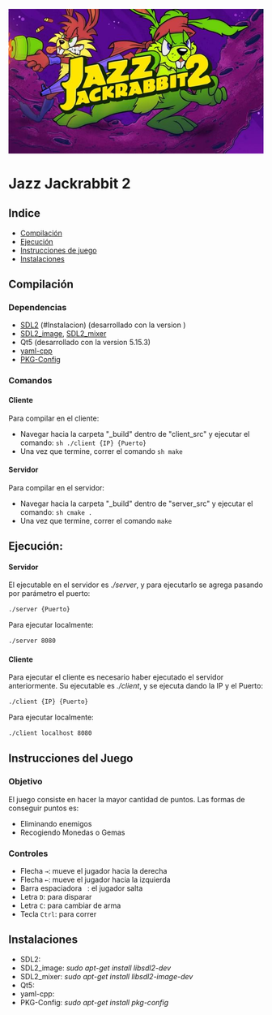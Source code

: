 ![jazzJackRabbit](jazzJackRabbit.jpeg)
# Jazz Jackrabbit 2

## Indice 
  - [Compilación](#Compilacion)
  - [Ejecución](#Ejecucion)
  - [Instrucciones de juego](#Instrucciones_de_juego)
  - [Instalaciones](#Instalaciones)
  

## Compilación

### Dependencias
* [SDL2](SDL2) (#Instalacion) (desarrollado con la version )
* [SDL2_image](SDL2_image), [SDL2_mixer](SDL_mixer)
* Qt5 (desarrollado con la version 5.15.3)
* [yaml-cpp](yaml-cpp)
* [PKG-Config](PKG-Config)


### Comandos
#### Cliente
Para compilar en el cliente:
* Navegar hacia la carpeta "_build" dentro de "client_src" y ejecutar el comando: ```sh ./client {IP} {Puerto} ```
* Una vez que termine, correr el comando ```sh make ```

#### Servidor
Para compilar en el servidor:
* Navegar hacia la carpeta "_build" dentro de "server_src" y ejecutar el comando: ```sh cmake .```
* Una vez que termine, correr el comando ```make```


## Ejecución:
#### Servidor
El ejecutable en el servidor es _./server_, y para ejecutarlo se agrega pasando por parámetro el puerto:
```sh
./server {Puerto}
```
Para ejecutar localmente:
```sh
./server 8080
```

#### Cliente
Para ejecutar el cliente es necesario haber ejecutado el servidor anteriormente. Su ejecutable es _./client_, y se ejecuta dando la IP y el Puerto:
```sh
./client {IP} {Puerto}
```
Para ejecutar localmente:
```sh
./client localhost 8080
```

## Instrucciones del Juego
### Objetivo
El juego consiste en hacer la mayor cantidad de puntos. Las formas de conseguir puntos es:
- Eliminando enemigos
- Recogiendo Monedas o Gemas

### Controles
* Flecha `→`: mueve el jugador hacia la derecha
* Flecha `←`: mueve el jugador hacia la izquierda
* Barra espaciadora ` `: el jugador salta
* Letra `D`: para disparar
* Letra `C`: para cambiar de arma
* Tecla `Ctrl`: para correr

## Instalaciones
* SDL2: 
* SDL2_image: _sudo apt-get install libsdl2-dev_
* SDL2_mixer: _sudo apt-get install libsdl2-image-dev_
* Qt5:
* yaml-cpp: 
* PKG-Config: _sudo apt-get install pkg-config_
